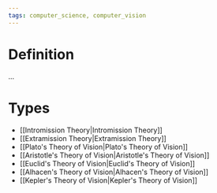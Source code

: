 ```yaml
---
tags: computer_science, computer_vision
---
```


# Definition

...

# Types

- [[Intromission Theory|Intromission Theory]]
- [[Extramission Theory|Extramission Theory]]
- [[Plato's Theory of Vision|Plato's Theory of Vision]]
- [[Aristotle's Theory of Vision|Aristotle's Theory of Vision]]
- [[Euclid's Theory of Vision|Euclid's Theory of Vision]]
- [[Alhacen's Theory of Vision|Alhacen's Theory of Vision]]
- [[Kepler's Theory of Vision|Kepler's Theory of Vision]]